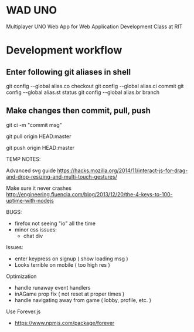 # WAD UNO
Multiplayer UNO Web App for Web Application Development Class at RIT

# Development workflow

## Enter following git aliases in shell

git config --global alias.co checkout
git config --global alias.ci commit
git config --global alias.st status
git config --global alias.br branch

## Make changes then commit, pull, push

git ci -m "commit msg"

git pull origin HEAD:master

git push origin HEAD:master



TEMP NOTES:

Advanced svg guide
https://hacks.mozilla.org/2014/11/interact-js-for-drag-and-drop-resizing-and-multi-touch-gestures/

Make sure it never crashes
http://engineering.fluencia.com/blog/2013/12/20/the-4-keys-to-100-uptime-with-nodejs


BUGS:
- firefox not seeing "io" all the time
- minor css issues:
  - chat div
  
Issues:
- enter keypress on signup ( show loading msg )
- Looks terrible on mobile ( too high res )

Optimization
- handle runaway event handlers
- inAGame prop fix ( not reset at proper times )
- handle navigating away from game ( lobby, profile, etc. )


Use Forever.js 
- https://www.npmjs.com/package/forever

